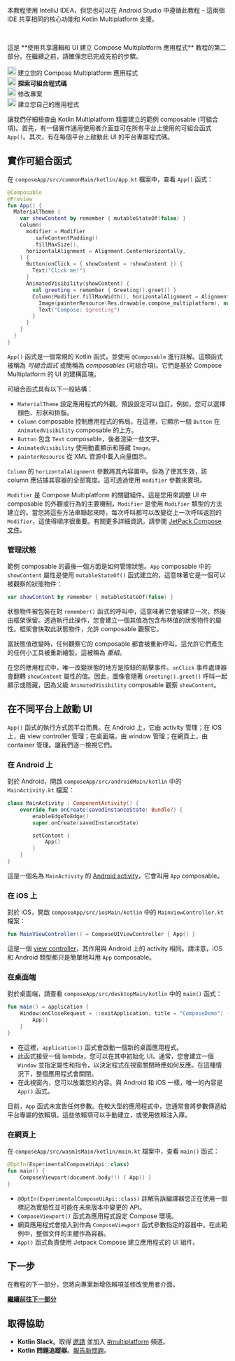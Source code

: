 [//]: # (title: 探索可組合程式碼)

<secondary-label ref="IntelliJ IDEA"/>
<secondary-label ref="Android Studio"/>

<tldr>
    <p>本教程使用 IntelliJ IDEA，但您也可以在 Android Studio 中遵循此教程 – 這兩個 IDE 共享相同的核心功能和 Kotlin Multiplatform 支援。</p>
    <br/>
    <p>這是 **使用共享邏輯和 UI 建立 Compose Multiplatform 應用程式** 教程的第二部分。在繼續之前，請確保您已完成先前的步驟。</p>
    <p><img src="icon-1-done.svg" width="20" alt="First step"/> <Links href="/kmp/compose-multiplatform-create-first-app" summary="This tutorial uses IntelliJ IDEA, but you can also follow it in Android Studio – both IDEs share the same core functionality and Kotlin Multiplatform support. This is the first part of the Create a Compose Multiplatform app with shared logic and UI tutorial. Create your Compose Multiplatform app Explore composable code Modify the project Create your own application">建立您的 Compose Multiplatform 應用程式</Links><br/>
      <img src="icon-2.svg" width="20" alt="Second step"/> <strong>探索可組合程式碼</strong><br/>
      <img src="icon-3-todo.svg" width="20" alt="Third step"/> 修改專案<br/>      
      <img src="icon-4-todo.svg" width="20" alt="Fourth step"/> 建立您自己的應用程式<br/>
    </p>
</tldr>

讓我們仔細檢查由 Kotlin Multiplatform 精靈建立的範例 composable (可組合項)。首先，有一個實作通用使用者介面並可在所有平台上使用的可組合函式 `App()`。其次，有在每個平台上啟動此 UI 的平台專屬程式碼。

## 實作可組合函式

在 `composeApp/src/commonMain/kotlin/App.kt` 檔案中，查看 `App()` 函式：

```kotlin
@Composable
@Preview
fun App() {
  MaterialTheme {
    var showContent by remember { mutableStateOf(false) }
    Column(
      modifier = Modifier
        .safeContentPadding()
        .fillMaxSize(),
      horizontalAlignment = Alignment.CenterHorizontally,
    ) {
      Button(onClick = { showContent = !showContent }) {
        Text("Click me!")
      }
      AnimatedVisibility(showContent) {
        val greeting = remember { Greeting().greet() }
        Column(Modifier.fillMaxWidth(), horizontalAlignment = Alignment.CenterHorizontally) {
          Image(painterResource(Res.drawable.compose_multiplatform), null)
          Text("Compose: $greeting")
        }
      }
    }
  }
}
```

`App()` 函式是一個常規的 Kotlin 函式，並使用 `@Composable` 進行註解。這類函式被稱為 _可組合函式_ 或簡稱為 _composables_ (可組合項)。它們是基於 Compose Multiplatform 的 UI 的建構區塊。

可組合函式具有以下一般結構：

*   `MaterialTheme` 設定應用程式的外觀。預設設定可以自訂。例如，您可以選擇顏色、形狀和排版。
*   `Column` composable 控制應用程式的佈局。在這裡，它顯示一個 `Button` 在 `AnimatedVisibility` composable 的上方。
*   `Button` 包含 `Text` composable，後者渲染一些文字。
*   `AnimatedVisibility` 使用動畫顯示和隱藏 `Image`。
*   `painterResource` 從 XML 資源中載入向量圖示。

`Column` 的 `horizontalAlignment` 參數將其內容置中。但為了使其生效，該 column 應佔據其容器的全部寬度。這可透過使用 `modifier` 參數來實現。

`Modifier` 是 Compose Multiplatform 的關鍵組件。這是您用來調整 UI 中 composable 的外觀或行為的主要機制。`Modifier` 是使用 `Modifier` 類型的方法建立的。當您將這些方法串聯起來時，每次呼叫都可以改變從上一次呼叫返回的 `Modifier`，這使得順序很重要。有關更多詳細資訊，請參閱 [JetPack Compose 文件](https://developer.android.com/jetpack/compose/modifiers)。

### 管理狀態

範例 composable 的最後一個方面是如何管理狀態。`App` composable 中的 `showContent` 屬性是使用 `mutableStateOf()` 函式建立的，這意味著它是一個可以被觀察的狀態物件：

```kotlin
var showContent by remember { mutableStateOf(false) }
```

狀態物件被包裝在對 `remember()` 函式的呼叫中，這意味著它會被建立一次，然後由框架保留。透過執行此操作，您會建立一個其值為包含布林值的狀態物件的屬性。框架會快取此狀態物件，允許 composable 觀察它。

當狀態值改變時，任何觀察它的 composable 都會被重新呼叫。這允許它們產生的任何小工具被重新繪製。這被稱為 _重組_。

在您的應用程式中，唯一改變狀態的地方是按鈕的點擊事件。`onClick` 事件處理器會翻轉 `showContent` 屬性的值。因此，圖像會隨著 `Greeting().greet()` 呼叫一起顯示或隱藏，因為父級 `AnimatedVisibility` composable 觀察 `showContent`。

## 在不同平台上啟動 UI

`App()` 函式的執行方式因平台而異。在 Android 上，它由 activity 管理；在 iOS 上，由 view controller 管理；在桌面端，由 window 管理；在網頁上，由 container 管理。讓我們逐一檢視它們。

### 在 Android 上

對於 Android，開啟 `composeApp/src/androidMain/kotlin` 中的 `MainActivity.kt` 檔案：

```kotlin
class MainActivity : ComponentActivity() {
    override fun onCreate(savedInstanceState: Bundle?) {
        enableEdgeToEdge()
        super.onCreate(savedInstanceState)

        setContent {
            App()
        }
    }
}
```

這是一個名為 `MainActivity` 的 [Android activity](https://developer.android.com/guide/components/activities/intro-activities)，它會叫用 `App` composable。

### 在 iOS 上

對於 iOS，開啟 `composeApp/src/iosMain/kotlin` 中的 `MainViewController.kt` 檔案：

```kotlin
fun MainViewController() = ComposeUIViewController { App() }
```

這是一個 [view controller](https://developer.apple.com/documentation/uikit/view_controllers)，其作用與 Android 上的 activity 相同。請注意，iOS 和 Android 類型都只是簡單地叫用 `App` composable。

### 在桌面端

對於桌面端，請查看 `composeApp/src/desktopMain/kotlin` 中的 `main()` 函式：

```kotlin
fun main() = application {
    Window(onCloseRequest = ::exitApplication, title = "ComposeDemo") {
        App()
    }
}
```

*   在這裡，`application()` 函式會啟動一個新的桌面應用程式。
*   此函式接受一個 lambda，您可以在其中初始化 UI。通常，您會建立一個 `Window` 並指定屬性和指令，以決定程式在視窗關閉時應如何反應。在這種情況下，整個應用程式會關閉。
*   在此視窗內，您可以放置您的內容。與 Android 和 iOS 一樣，唯一的內容是 `App()` 函式。

目前，`App` 函式未宣告任何參數。在較大型的應用程式中，您通常會將參數傳遞給平台專屬的依賴項。這些依賴項可以手動建立，或使用依賴注入庫。

### 在網頁上

在 `composeApp/src/wasmJsMain/kotlin/main.kt` 檔案中，查看 `main()` 函式：

```kotlin
@OptIn(ExperimentalComposeUiApi::class)
fun main() {
    ComposeViewport(document.body!!) { App() }
}
```

*   `@OptIn(ExperimentalComposeUiApi::class)` 註解告訴編譯器您正在使用一個標記為實驗性並可能在未來版本中變更的 API。
*   `ComposeViewport()` 函式為應用程式設定 Compose 環境。
*   網頁應用程式會插入到作為 `ComposeViewport` 函式參數指定的容器中。在此範例中，整個文件的主體作為容器。
*   `App()` 函式負責使用 Jetpack Compose 建立應用程式的 UI 組件。

## 下一步

在教程的下一部分，您將向專案新增依賴項並修改使用者介面。

**[繼續前往下一部分](compose-multiplatform-modify-project.md)**

## 取得協助

*   **Kotlin Slack**。取得 [邀請](https://surveys.jetbrains.com/s3/kotlin-slack-sign-up) 並加入 [#multiplatform](https://kotlinlang.slack.com/archives/C3PQML5NU) 頻道。
*   **Kotlin 問題追蹤器**。[報告新問題](https://youtrack.jetbrains.com/newIssue?project=KT)。